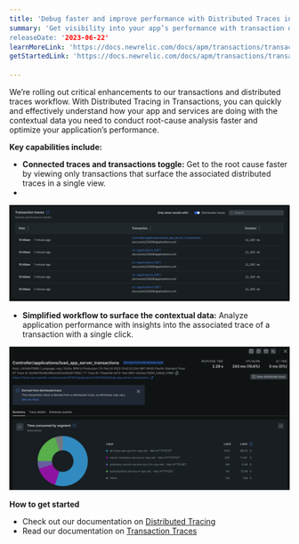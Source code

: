 ```yaml
---
title: 'Debug faster and improve performance with Distributed Traces in Transactions' 
summary: 'Get visibility into your app’s performance with transaction data and its associated distributed traces 
releaseDate: '2023-06-22' 
learnMoreLink: 'https://docs.newrelic.com/docs/apm/transactions/transaction-traces/introduction-transaction-traces/' 
getStartedLink: 'https://docs.newrelic.com/docs/apm/transactions/transaction-traces/transaction-traces-trace-details-page/#distributed-traces'

---
```

We’re rolling out critical enhancements to our transactions and distributed traces workflow. With Distributed Tracing in Transactions, you can quickly and effectively understand how your app and services are doing with the contextual data you need to conduct root-cause analysis faster and optimize your application’s performance.

**Key capabilities include:**

* **Connected traces and transactions toggle:** Get to the root cause faster by viewing only transactions that surface the associated distributed traces in a single view.
* 
!["Toggle transactions"](./images/transactions_toggle.png)

* **Simplified workflow to surface the contextual data:** Analyze application performance with insights into the associated trace of a transaction with a single click.
  
!["View DT"](./images/view_distributed_traces.png)

**How to get started**

* Check out our documentation on [Distributed Tracing](https://docs.newrelic.com/docs/apm/transactions/transaction-traces/transaction-traces-trace-details-page/#distributed-traces)
* Read our documentation on [Transaction Traces](https://docs.newrelic.com/docs/apm/transactions/transaction-traces/introduction-transaction-traces/)



